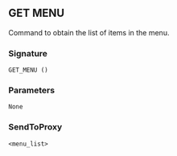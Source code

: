 ## GET MENU

Command to obtain the list of items in the menu.


### Signature

`GET_MENU ()`

### Parameters

`None`


### SendToProxy

`<menu_list>`

